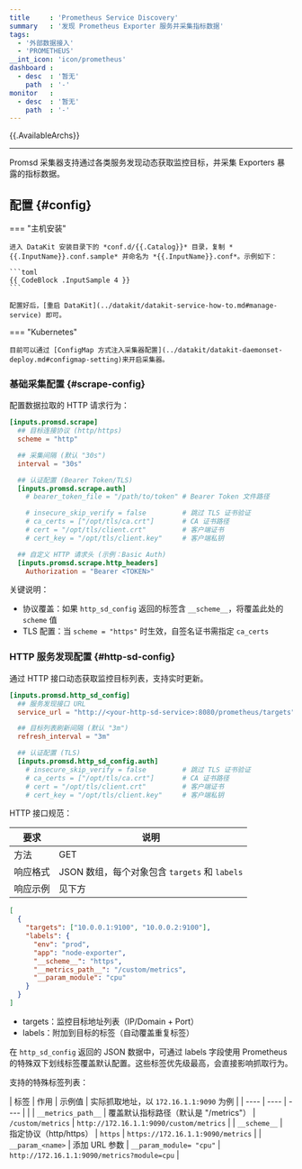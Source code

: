 ```yaml
---
title     : 'Prometheus Service Discovery'
summary   : '发现 Prometheus Exporter 服务并采集指标数据'
tags:
  - '外部数据接入'
  - 'PROMETHEUS'
__int_icon: 'icon/prometheus'
dashboard :
  - desc  : '暂无'
    path  : '-'
monitor   :
  - desc  : '暂无'
    path  : '-'
---
```


{{.AvailableArchs}}

---

Promsd 采集器支持通过各类服务发现动态获取监控目标，并采集 Exporters 暴露的指标数据。

## 配置 {#config}

<!-- markdownlint-disable MD046 -->
=== "主机安装"

    进入 DataKit 安装目录下的 *conf.d/{{.Catalog}}* 目录，复制 *{{.InputName}}.conf.sample* 并命名为 *{{.InputName}}.conf*。示例如下：
    
    ```toml
    {{ CodeBlock .InputSample 4 }}
    ```
    
    配置好后，[重启 DataKit](../datakit/datakit-service-how-to.md#manage-service) 即可。

=== "Kubernetes"

    目前可以通过 [ConfigMap 方式注入采集器配置](../datakit/datakit-daemonset-deploy.md#configmap-setting)来开启采集器。

<!-- markdownlint-enable -->

### 基础采集配置 {#scrape-config}

配置数据拉取的 HTTP 请求行为：

```toml
[inputs.promsd.scrape]
  ## 目标连接协议 (http/https)
  scheme = "http"

  ## 采集间隔 (默认 "30s")
  interval = "30s"

  ## 认证配置 (Bearer Token/TLS)
  [inputs.promsd.scrape.auth]
    # bearer_token_file = "/path/to/token" # Bearer Token 文件路径

    # insecure_skip_verify = false         # 跳过 TLS 证书验证
    # ca_certs = ["/opt/tls/ca.crt"]       # CA 证书路径
    # cert = "/opt/tls/client.crt"         # 客户端证书
    # cert_key = "/opt/tls/client.key"     # 客户端私钥

  ## 自定义 HTTP 请求头 (示例：Basic Auth)
  [inputs.promsd.scrape.http_headers]
    Authorization = "Bearer <TOKEN>"
```

关键说明：

- 协议覆盖：如果 `http_sd_config` 返回的标签含 `__scheme__`，将覆盖此处的 `scheme` 值
- TLS 配置：当 `scheme = "https"` 时生效，自签名证书需指定 `ca_certs`

### HTTP 服务发现配置 {#http-sd-config}

通过 HTTP 接口动态获取监控目标列表，支持实时更新。

```toml
[inputs.promsd.http_sd_config]
  ## 服务发现接口 URL
  service_url = "http://<your-http-sd-service>:8080/prometheus/targets"

  ## 目标列表刷新间隔 (默认 "3m")
  refresh_interval = "3m"

  ## 认证配置 (TLS)
  [inputs.promsd.http_sd_config.auth]
    # insecure_skip_verify = false         # 跳过 TLS 证书验证
    # ca_certs = ["/opt/tls/ca.crt"]       # CA 证书路径
    # cert = "/opt/tls/client.crt"         # 客户端证书
    # cert_key = "/opt/tls/client.key"     # 客户端私钥
```

HTTP 接口规范：

| 要求     | 说明                                          |
| ----     | ----                                          |
| 方法     | GET                                           |
| 响应格式 | JSON 数组，每个对象包含 `targets` 和 `labels` |
| 响应示例 | 见下方                                        |

```json
[
  {
    "targets": ["10.0.0.1:9100", "10.0.0.2:9100"],
    "labels": {
      "env": "prod",
      "app": "node-exporter",
      "__scheme__": "https",
      "__metrics_path__": "/custom/metrics",
      "__param_module": "cpu"
    }
  }
]
```

- targets：监控目标地址列表（IP/Domain + Port）
- labels：附加到目标的标签（自动覆盖重复标签）

在 `http_sd_config` 返回的 JSON 数据中，可通过 labels 字段使用 Prometheus 的特殊双下划线标签覆盖默认配置。这些标签优先级最高，会直接影响抓取行为。

支持的特殊标签列表：

| 标签               | 作用                                  | 示例值                  | 实际抓取地址，以 `172.16.1.1:9090` 为例     |
| ----               | ----                                  | ----                    |                                             |
| `__metrics_path__` | 覆盖默认指标路径（默认是 "/metrics"） | `/custom/metrics`       | `http://172.16.1.1:9090/custom/metrics`     |
| `__scheme__`       | 指定协议（http/https）                | `https`                 | `https://172.16.1.1:9090/metrics`           |
| `__param_<name>`   | 添加 URL 参数                         | `__param_module= "cpu"` | `http://172.16.1.1:9090/metrics?module=cpu` |
